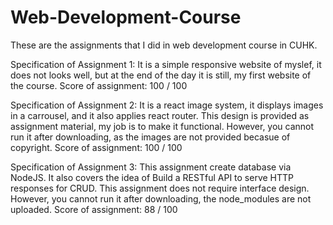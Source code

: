 # Web-Development-Course
These are the assignments that I did in web development course in CUHK.

Specification of Assignment 1:
It is a simple responsive website of myslef, it does not looks well, but at the end of the day it is still, my first website of the course. Score of assignment: 100 / 100

Specification of Assignment 2:
It is a react image system, it displays images in a carrousel, and it also applies react router. This design is provided as assignment material, my job is to make it functional.
However, you cannot run it after downloading, as the images are not provided becasue of copyright. Score of assignment: 100 / 100

Specification of Assignment 3:
This assignment create database via NodeJS. It also covers the idea of Build a RESTful API to serve HTTP responses for CRUD. This assignment does not require interface design.
However, you cannot run it after downloading, the node_modules are not uploaded. Score of assignment: 88 / 100
